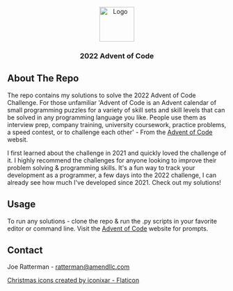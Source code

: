 <div id="top"></div>

<!-- PROJECT LOGO -->
<br />
<div align="center">
  <a href="https://github.com/github_username/repo_name">
    <img src="images/logo.png" alt="Logo" width="80" height="80">
  </a>

<h3 align="center">2022 Advent of Code</h3>

</div>



<!-- ABOUT THE PROJECT -->
## About The Repo
The repo contains my solutions to solve the 2022 Advent of Code Challenge. For those unfamiliar 'Advent of Code is an Advent calendar of small programming puzzles for a variety of skill sets and skill levels that can be solved in any programming language you like. People use them as interview prep, company training, university coursework, practice problems, a speed contest, or to challenge each other' - From the [Advent of Code](https://adventofcode.com/) websit. 

I first learned about the challenge in 2021 and quickly loved the challenge of it. I highly recommend the challenges for anyone looking to improve their problem solving & programming skills. It's a fun way to track your development as a programmer, a few days into the 2022 challenge, I can already see how much I've developed since 2021. Check out my solutions!

<!-- USAGE EXAMPLES -->
## Usage

To run any solutions - clone the repo & run the .py scripts in your favorite editor or command line. Visit the [Advent of Code](https://adventofcode.com/) website for prompts.

<!-- CONTACT -->
## Contact
Joe Ratterman - ratterman@amendllc.com

<!-- MARKDOWN LINKS & IMAGES -->
<a href="https://www.flaticon.com/free-icons/christmas" title="christmas icons">Christmas icons created by iconixar - Flaticon</a>
